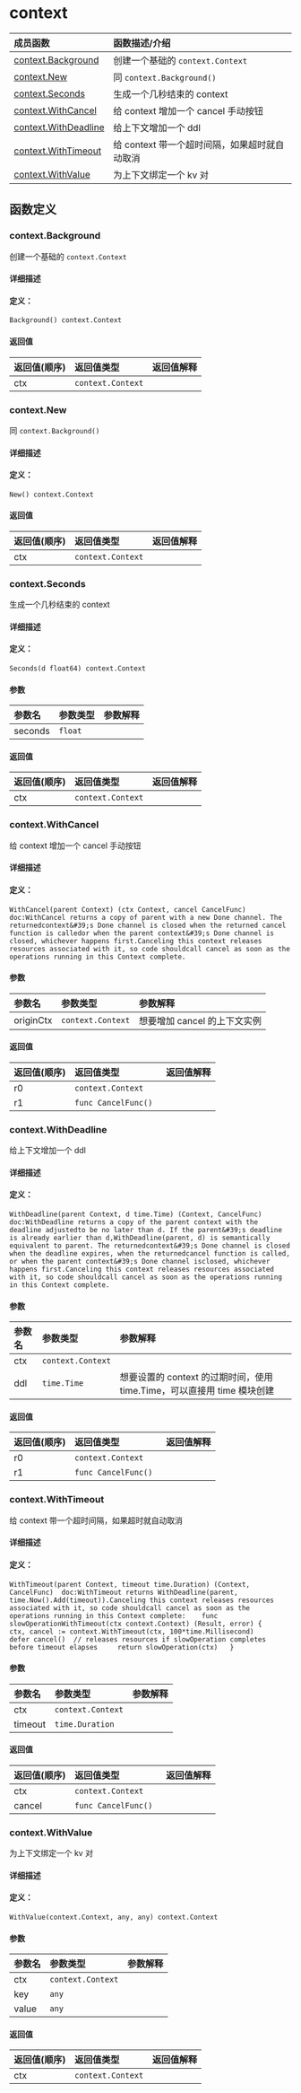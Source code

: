 # context


|成员函数|函数描述/介绍|
|:------|:--------|
 | [context.Background](#contextbackground) | 创建一个基础的 `context.Context` |
 | [context.New](#contextnew) | 同 `context.Background()` |
 | [context.Seconds](#contextseconds) | 生成一个几秒结束的 context |
 | [context.WithCancel](#contextwithcancel) | 给 context 增加一个 cancel 手动按钮 |
 | [context.WithDeadline](#contextwithdeadline) | 给上下文增加一个 ddl |
 | [context.WithTimeout](#contextwithtimeout) | 给 context 带一个超时间隔，如果超时就自动取消 |
 | [context.WithValue](#contextwithvalue) | 为上下文绑定一个 kv 对 |




 



## 函数定义

### context.Background

创建一个基础的 `context.Context`

#### 详细描述



#### 定义：

`Background() context.Context`

 


#### 返回值

|返回值(顺序)|返回值类型|返回值解释|
|:-----------|:---------- |:-----------|
| ctx | `context.Context` |   |


 
### context.New

同 `context.Background()`

#### 详细描述



#### 定义：

`New() context.Context`

 


#### 返回值

|返回值(顺序)|返回值类型|返回值解释|
|:-----------|:---------- |:-----------|
| ctx | `context.Context` |   |


 
### context.Seconds

生成一个几秒结束的 context

#### 详细描述



#### 定义：

`Seconds(d float64) context.Context`


#### 参数

|参数名|参数类型|参数解释|
|:-----------|:---------- |:-----------|
| seconds | `float` |   |





#### 返回值

|返回值(顺序)|返回值类型|返回值解释|
|:-----------|:---------- |:-----------|
| ctx | `context.Context` |   |


 
### context.WithCancel

给 context 增加一个 cancel 手动按钮

#### 详细描述



#### 定义：

`WithCancel(parent Context) (ctx Context, cancel CancelFunc)  doc:WithCancel returns a copy of parent with a new Done channel. The returnedcontext&#39;s Done channel is closed when the returned cancel function is calledor when the parent context&#39;s Done channel is closed, whichever happens first.Canceling this context releases resources associated with it, so code shouldcall cancel as soon as the operations running in this Context complete.`


#### 参数

|参数名|参数类型|参数解释|
|:-----------|:---------- |:-----------|
| originCtx | `context.Context` |  想要增加 cancel 的上下文实例 |





#### 返回值

|返回值(顺序)|返回值类型|返回值解释|
|:-----------|:---------- |:-----------|
| r0 | `context.Context` |   |
| r1 | `func CancelFunc() ` |   |


 
### context.WithDeadline

给上下文增加一个 ddl

#### 详细描述



#### 定义：

`WithDeadline(parent Context, d time.Time) (Context, CancelFunc)  doc:WithDeadline returns a copy of the parent context with the deadline adjustedto be no later than d. If the parent&#39;s deadline is already earlier than d,WithDeadline(parent, d) is semantically equivalent to parent. The returnedcontext&#39;s Done channel is closed when the deadline expires, when the returnedcancel function is called, or when the parent context&#39;s Done channel isclosed, whichever happens first.Canceling this context releases resources associated with it, so code shouldcall cancel as soon as the operations running in this Context complete.`


#### 参数

|参数名|参数类型|参数解释|
|:-----------|:---------- |:-----------|
| ctx | `context.Context` |   |
| ddl | `time.Time` |  想要设置的 context 的过期时间，使用 time.Time，可以直接用 time 模块创建 |





#### 返回值

|返回值(顺序)|返回值类型|返回值解释|
|:-----------|:---------- |:-----------|
| r0 | `context.Context` |   |
| r1 | `func CancelFunc() ` |   |


 
### context.WithTimeout

给 context 带一个超时间隔，如果超时就自动取消

#### 详细描述



#### 定义：

`WithTimeout(parent Context, timeout time.Duration) (Context, CancelFunc)  doc:WithTimeout returns WithDeadline(parent, time.Now().Add(timeout)).Canceling this context releases resources associated with it, so code shouldcall cancel as soon as the operations running in this Context complete:	func slowOperationWithTimeout(ctx context.Context) (Result, error) {		ctx, cancel := context.WithTimeout(ctx, 100*time.Millisecond)		defer cancel()  // releases resources if slowOperation completes before timeout elapses		return slowOperation(ctx)	}`


#### 参数

|参数名|参数类型|参数解释|
|:-----------|:---------- |:-----------|
| ctx | `context.Context` |   |
| timeout | `time.Duration` |   |





#### 返回值

|返回值(顺序)|返回值类型|返回值解释|
|:-----------|:---------- |:-----------|
| ctx | `context.Context` |   |
| cancel | `func CancelFunc() ` |   |


 
### context.WithValue

为上下文绑定一个 kv 对

#### 详细描述



#### 定义：

`WithValue(context.Context, any, any) context.Context`


#### 参数

|参数名|参数类型|参数解释|
|:-----------|:---------- |:-----------|
| ctx | `context.Context` |   |
| key | `any` |   |
| value | `any` |   |





#### 返回值

|返回值(顺序)|返回值类型|返回值解释|
|:-----------|:---------- |:-----------|
| ctx | `context.Context` |   |


 


